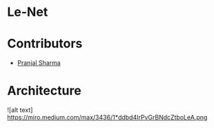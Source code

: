 # Le-Net
# Contributors
- [Pranjal Sharma](https://github.com/sppsps)
# Architecture
![alt text] https://miro.medium.com/max/3436/1*ddbd4IrPvGrBNdcZtboLeA.png
